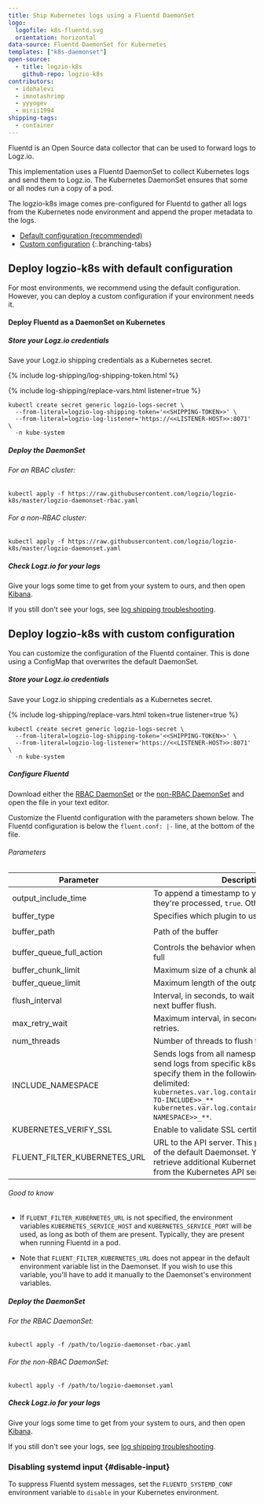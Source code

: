 ```yaml
---
title: Ship Kubernetes logs using a Fluentd DaemonSet
logo:
  logofile: k8s-fluentd.svg
  orientation: horizontal
data-source: Fluentd DaemonSet for Kubernetes
templates: ["k8s-daemonset"]
open-source:
  - title: logzio-k8s
    github-repo: logzio-k8s
contributors:
  - idohalevi
  - imnotashrimp
  - yyyogev
  - mirii1994
shipping-tags:
  - container
---
```


Fluentd is an Open Source data collector that can be used to forward logs to Logz.io.

This implementation uses a Fluentd DaemonSet to collect Kubernetes logs and send them to Logz.io. The Kubernetes DaemonSet ensures that some or all nodes run a copy of a pod.

The logzio-k8s image comes pre-configured for Fluentd to gather all logs from the Kubernetes node environment and append the proper metadata to the logs.

<div class="branching-container">

* [Default configuration <span class="sm ital">(recommended)</span>](#default-config)
* [Custom configuration](#custom-config)
{:.branching-tabs}

<!-- tab:start -->
<div id="default-config">

## Deploy logzio-k8s with default configuration

For most environments, we recommend using the default configuration.
However, you can deploy a custom configuration if your environment needs it.

#### Deploy Fluentd as a DaemonSet on Kubernetes

<div class="tasklist">

##### Store your Logz.io credentials

Save your Logz.io shipping credentials as a Kubernetes secret.

{% include log-shipping/log-shipping-token.html %}

{% include log-shipping/replace-vars.html listener=true %}

```shell
kubectl create secret generic logzio-logs-secret \
  --from-literal=logzio-log-shipping-token='<<SHIPPING-TOKEN>>' \
  --from-literal=logzio-log-listener='https://<<LISTENER-HOST>>:8071' \
  -n kube-system
```

##### Deploy the DaemonSet

###### For an RBAC cluster:

```shell
kubectl apply -f https://raw.githubusercontent.com/logzio/logzio-k8s/master/logzio-daemonset-rbac.yaml
```

###### For a non-RBAC cluster:

```shell
kubectl apply -f https://raw.githubusercontent.com/logzio/logzio-k8s/master/logzio-daemonset.yaml
```

##### Check Logz.io for your logs

Give your logs some time to get from your system to ours,
and then open [Kibana](https://app.logz.io/#/dashboard/kibana).

If you still don't see your logs,
see [log shipping troubleshooting]({{site.baseurl}}/user-guide/log-shipping/log-shipping-troubleshooting.html).

</div>

</div>
<!-- tab:end -->

<!-- tab:start -->
<div id="custom-config">

## Deploy logzio-k8s with custom configuration

You can customize the configuration of the Fluentd container.
This is done using a ConfigMap that overwrites the default DaemonSet.

<div class="tasklist">

##### Store your Logz.io credentials

Save your Logz.io shipping credentials as a Kubernetes secret.

{% include log-shipping/replace-vars.html token=true listener=true %}

```shell
kubectl create secret generic logzio-logs-secret \
  --from-literal=logzio-log-shipping-token='<<SHIPPING-TOKEN>>' \
  --from-literal=logzio-log-listener='https://<<LISTENER-HOST>>:8071' \
  -n kube-system
```

##### Configure Fluentd

Download either
the [RBAC DaemonSet](https://raw.githubusercontent.com/logzio/logzio-k8s/master/logzio-daemonset-rbac.yaml)
or the [non-RBAC DaemonSet](https://raw.githubusercontent.com/logzio/logzio-k8s/master/logzio-daemonset.yaml)
and open the file in your text editor.

Customize the Fluentd configuration with the parameters shown below.
The Fluentd configuration is below the `fluent.conf: |-` line, at the bottom of the file.

###### Parameters

| Parameter | Description | Default |
|---|---|---|
| output_include_time | To append a timestamp to your logs when they're processed, `true`. Otherwise, `false`. | `true` |
| buffer_type | Specifies which plugin to use as the backend | `file` |
| buffer_path | Path of the buffer | `/var/log/Fluentd-buffers/stackdriver.buffer` |
| buffer_queue_full_action  | Controls the behavior when the queue becomes full | `block` |
| buffer_chunk_limit | Maximum size of a chunk allowed. | `2M` |
| buffer_queue_limit | Maximum length of the output queue. | `6` |
| flush_interval | Interval, in seconds, to wait before invoking the next buffer flush. | `5s` |
| max_retry_wait | Maximum interval, in seconds, to wait between retries. | `30s` |
| num_threads | Number of threads to flush the buffer. | `2` |
| INCLUDE_NAMESPACE | Sends logs from all namespaces by default. To send logs from specific k8s namespaces, specify them in the following format, space delimited: `kubernetes.var.log.containers.**_<<NAMESPACE-TO-INCLUDE>>_** kubernetes.var.log.containers.**_<<ANOTHER-NAMESPACE>>_**`. | `""`(All namespaces) |
| KUBERNETES_VERIFY_SSL | Enable to validate SSL certificates. | `true` |
| FLUENT_FILTER_KUBERNETES_URL | URL to the API server. This parameter isn't part of the default Daemonset. You can set it to retrieve additional Kubernetes metadata for logs from the  Kubernetes API server.  | `null` |

###### Good to know

* If `FLUENT_FILTER_KUBERNETES_URL` is not specified, the environment variables `KUBERNETES_SERVICE_HOST` and `KUBERNETES_SERVICE_PORT` will be used, as long as both of them are  present. Typically, they are present when running Fluentd in a pod.

* Note that `FLUENT_FILTER_KUBERNETES_URL` does not appear in the default environment variable list in the Daemonset.
If you wish to use this variable, you'll have to add it manually to the Daemonset's environment variables.


##### Deploy the DaemonSet

###### For the RBAC DaemonSet:

```shell
kubectl apply -f /path/to/logzio-daemonset-rbac.yaml
```

###### For the non-RBAC DaemonSet:

```shell
kubectl apply -f /path/to/logzio-daemonset.yaml
```

##### Check Logz.io for your logs

Give your logs some time to get from your system to ours,
and then open [Kibana](https://app.logz.io/#/dashboard/kibana).

If you still don't see your logs,
see [log shipping troubleshooting]({{site.baseurl}}/user-guide/log-shipping/log-shipping-troubleshooting.html).

</div>

</div>
<!-- tab:end -->

</div>
<!-- tabContainer:end -->

### Disabling systemd input {#disable-input}

To suppress Fluentd system messages, set the `FLUENTD_SYSTEMD_CONF` environment variable to `disable` in your Kubernetes environment.

